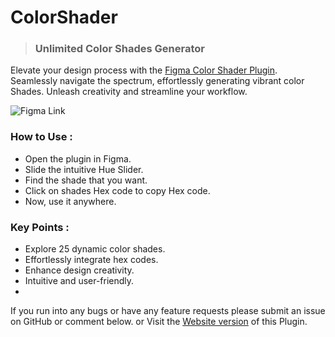 # ColorShader

> ### Unlimited Color Shades Generator

Elevate your design process with the [Figma Color Shader Plugin](https://www.figma.com/community/plugin/1309939872279901716/colorshades). Seamlessly navigate the spectrum, effortlessly generating vibrant color Shades. Unleash creativity and streamline your workflow.

![Figma Link]([https://kartikbambhaniya.github.io/ColorShades/Web/Figma.svg](https://github.com/KartikBambhaniya/ColorShades/))

### How to Use :
- Open the plugin in Figma.
- Slide the intuitive Hue Slider.
- Find the shade that you want.
- Click on shades Hex code to copy Hex code.
- Now, use it anywhere.


### Key Points :
- Explore 25 dynamic color shades.
- Effortlessly integrate hex codes.
- Enhance design creativity.
- Intuitive and user-friendly.
- 
If you run into any bugs or have any feature requests please submit an issue on GitHub or comment below. or Visit the [Website version](https://kartikbambhaniya.github.io/ColorShades/Web) of this Plugin.
